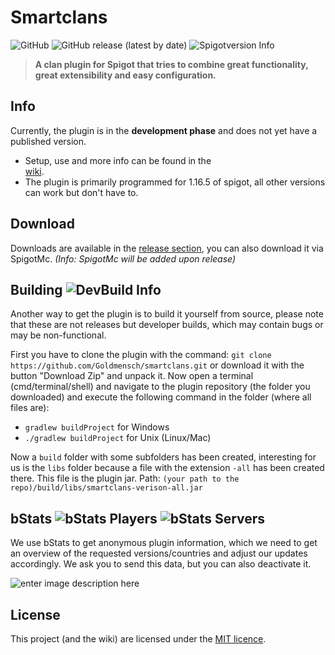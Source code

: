 # Smartclans

![GitHub](https://img.shields.io/github/license/Goldmensch/smartclans?style=for-the-badge) ![GitHub release (latest by date)](https://img.shields.io/github/v/release/Goldmensch/smartclans?style=for-the-badge)   ![Spigotversion Info](https://img.shields.io/static/v1?label=Spigot&message=1.16.5&color=blue&style=for-the-badge)
> **A clan plugin for Spigot that tries to combine great functionality, great extensibility and easy configuration.**

## Info

Currently, the plugin is in the **development phase** and does not yet have a published version.

- Setup, use and more info can be found in the      
  [wiki](https://github.com/Goldmensch/smartclans/wiki).
- The plugin is primarily programmed for 1.16.5 of spigot, all other versions can work but don't have to.

## Download

Downloads are available in the [release section](https://github.com/Goldmensch/smartclans/releases), you can also download it via SpigotMc.
*(Info: SpigotMc will be added upon release)*

## Building ![DevBuild Info](https://img.shields.io/static/v1?label=Beta-Version&message=3.0-Snapshot&color=orange&style=flat-square)

Another way to get the plugin is to build it yourself from source, please note that these are not releases but developer builds, which may contain bugs or may
be non-functional.

First you have to clone the plugin with the command: `git clone https://github.com/Goldmensch/smartclans.git` or download it with the button "Download Zip" and
unpack it. Now open a terminal (cmd/terminal/shell) and navigate to the plugin repository (the folder you downloaded) and execute the following command in the
folder (where all files are):

- `gradlew buildProject` for Windows
- `./gradlew buildProject` for Unix (Linux/Mac)

Now a `build` folder with some subfolders has been created, interesting for us is the `libs` folder because a file with the extension `-all` has been created
there. This file is the plugin jar. Path: `(your path to the repo)/build/libs/smartclans-verison-all.jar`

## bStats ![bStats Players](https://img.shields.io/bstats/players/10354?style=flat-square) ![bStats Servers](https://img.shields.io/bstats/servers/10354?style=flat-square)

We use bStats to get anonymous plugin information, which we need to get an overview of the requested versions/countries and adjust our updates accordingly. We
ask you to send this data, but you can also deactivate it.

![enter image description here](https://bstats.org/signatures/bukkit/smartclans.svg)

## License

This project (and the wiki) are licensed under the [MIT licence](https://github.com/Goldmensch/smartclans/blob/0.3/LICENSE).
